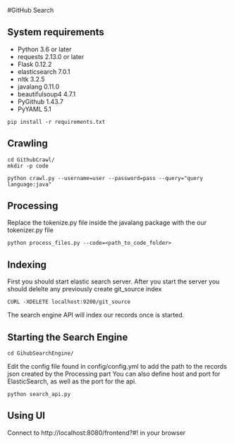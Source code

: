 #GitHub Search

## System requirements
   - Python 3.6 or later
   - requests 2.13.0 or later
   - Flask 0.12.2
   - elasticsearch 7.0.1
   - nltk 3.2.5
   - javalang 0.11.0
   - beautifulsoup4 4.7.1
   - PyGithub 1.43.7
   - PyYAML 5.1

```
pip install -r requirements.txt
```

## Crawling
```
cd GithubCrawl/
mkdir -p code

python crawl.py --username=user --password=pass --query="query language:java"
```

## Processing
Replace the tokenize.py file inside the javalang package with the our tokenizer.py file

```
python process_files.py --code=<path_to_code_folder>
```

## Indexing

First you should start elastic search server.
After you start the server you should delelte any previously create git_source index
```
CURL -XDELETE localhost:9200/git_source
```

The search engine API will index our records once is started.
## Starting the Search Engine
```
cd GihubSearchEngine/
```

Edit the config file found in config/config.yml to add the path to the records json created by the Processing part
You can also define host and port for ElasticSearch, as well as the port for the api.

```
python search_api.py
```

## Using UI

Connect to http://localhost:8080/frontend?#! in your browser




